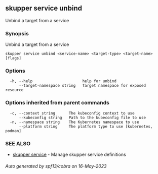 ## skupper service unbind

Unbind a target from a service

### Synopsis

Unbind a target from a service

```
skupper service unbind <service-name> <target-type> <target-name> [flags]
```

### Options

```
  -h, --help                      help for unbind
      --target-namespace string   Target namespace for exposed resource
```

### Options inherited from parent commands

```
  -c, --context string      The kubeconfig context to use
      --kubeconfig string   Path to the kubeconfig file to use
  -n, --namespace string    The Kubernetes namespace to use
      --platform string     The platform type to use [kubernetes, podman]
```

### SEE ALSO

* [skupper service](skupper_service.md)	 - Manage skupper service definitions

###### Auto generated by spf13/cobra on 16-May-2023
